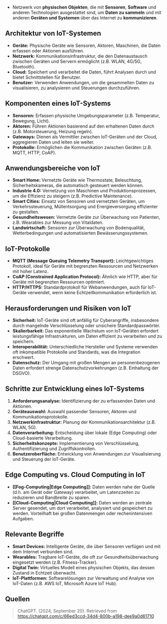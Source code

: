 - Netzwerk von **physischen Objekten**, die mit **Sensoren**, **Software** und anderen Technologien ausgestattet sind, um **Daten zu sammeln** und mit anderen **Geräten und Systemen** über das Internet zu **kommunizieren**.

## Architektur von IoT-Systemen  
- **Geräte:** Physische Geräte wie Sensoren, Aktoren, Maschinen, die Daten erfassen oder Aktionen ausführen.
- **Netzwerk:** Kommunikationsinfrastruktur, die den Datenaustausch zwischen Geräten und Servern ermöglicht (z.B. WLAN, 4G/5G, Bluetooth).
- **Cloud:** Speichert und verarbeitet die Daten, führt Analysen durch und bietet Schnittstellen für Benutzer.
- **Benutzer:** Verwenden Anwendungen, um die gesammelten Daten zu visualisieren, zu analysieren und Steuerungen durchzuführen.

## Komponenten eines IoT-Systems  
- **Sensoren:** Erfassen physische Umgebungsparameter (z.B. Temperatur, Bewegung, Licht).
- **Aktoren:** Führen Aktionen basierend auf den erhaltenen Daten durch (z.B. Motorsteuerung, Heizung regeln).
- **Gateways:** Dienen als Vermittler zwischen IoT-Geräten und der Cloud, aggregieren Daten und leiten sie weiter.
- **Protokolle:** Ermöglichen die Kommunikation zwischen Geräten (z.B. MQTT, HTTP, CoAP).
  
## Anwendungsbereiche von IoT  
- **Smart Home:** Vernetzte Geräte wie Thermostate, Beleuchtung, Sicherheitskameras, die automatisch gesteuert werden können.
- **Industrie 4.0:** Vernetzung von Maschinen und Produktionsprozessen, um die Effizienz zu steigern (z.B. Predictive Maintenance).
- **Smart Cities:** Einsatz von Sensoren und vernetzten Geräten, um Verkehrssteuerung, Müllentsorgung und Energieversorgung effizienter zu gestalten.
- **Gesundheitswesen:** Vernetzte Geräte zur Überwachung von Patienten, z.B. Wearables zur Messung von Vitaldaten.
- **Landwirtschaft:** Sensoren zur Überwachung von Bodenqualität, Wetterbedingungen und automatisierten Bewässerungssystemen.

## IoT-Protokolle  
- **MQTT (Message Queuing Telemetry Transport):** Leichtgewichtiges Protokoll, ideal für Geräte mit begrenzten Ressourcen und Netzwerken mit hoher Latenz.
- **CoAP (Constrained Application Protocol):** Ähnlich wie HTTP, aber für Geräte mit begrenzten Ressourcen optimiert.
- **HTTP/HTTPS:** Standardprotokoll für Webanwendungen, auch für IoT-Geräte verwendet, wenn keine Echtzeitkommunikation erforderlich ist.

## Herausforderungen und Risiken von IoT  
- **Sicherheit:** IoT-Geräte sind oft anfällig für Cyberangriffe, insbesondere durch mangelnde Verschlüsselung oder unsichere Standardpasswörter.
- **Skalierbarkeit:** Das exponentielle Wachstum von IoT-Geräten erfordert leistungsfähige Infrastrukturen, um Daten effizient zu verarbeiten und zu speichern.
- **Interoperabilität:** Unterschiedliche Hersteller und Systeme verwenden oft inkompatible Protokolle und Standards, was die Integration erschwert.
- **Datenschutz:** Der Umgang mit großen Mengen an personenbezogenen Daten erfordert strenge Datenschutzvorkehrungen (z.B. Einhaltung der DSGVO).

## Schritte zur Entwicklung eines IoT-Systems  
1. **Anforderungsanalyse:** Identifizierung der zu erfassenden Daten und Aktionen.
2. **Geräteauswahl:** Auswahl passender Sensoren, Aktoren und Kommunikationsprotokolle.
3. **Netzwerkinfrastruktur:** Planung der Kommunikationsarchitektur (z.B. WLAN, 5G).
4. **Datenverarbeitung:** Entscheidung über lokale (Edge Computing) oder Cloud-basierte Verarbeitung.
5. **Sicherheitskonzepte:** Implementierung von Verschlüsselung, Authentifizierung und Zugriffskontrollen.
6. **Benutzeroberfläche:** Entwicklung von Anwendungen zur Visualisierung und Steuerung der IoT-Geräte.

## Edge Computing vs. Cloud Computing in IoT  
- **[[Fog-Computing|Edge Computing]]:** Daten werden nahe der Quelle (d.h. am Gerät oder Gateway) verarbeitet, um Latenzzeiten zu reduzieren und Bandbreite zu sparen.
- **[[Cloud-Computing|Cloud Computing]]:** Daten werden an zentrale Server gesendet, um dort verarbeitet, analysiert und gespeichert zu werden. Vorteilhaft bei großen Datenmengen oder rechenintensiven Aufgaben.

## Relevante Begriffe  
- **Smart Devices:** Intelligente Geräte, die über Sensoren verfügen und mit dem Internet verbunden sind.
- **Wearables:** Tragbare IoT-Geräte, die oft zur Gesundheitsüberwachung eingesetzt werden (z.B. Fitness-Tracker).
- **Digital Twin:** Virtuelles Modell eines physischen Objekts, das dessen Zustand in Echtzeit überwacht.
- **IoT-Plattformen:** Softwarelösungen zur Verwaltung und Analyse von IoT-Daten (z.B. AWS IoT, Microsoft Azure IoT Hub).

## Quellen

> ChatGPT. (2024, September 20). Retrieved from https://chatgpt.com/c/66ed3ccd-34d4-800b-a198-dee9a0d61710